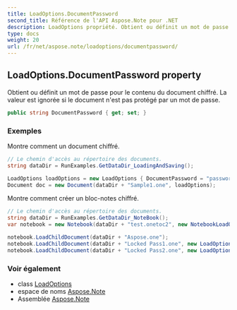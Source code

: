 ```yaml
---
title: LoadOptions.DocumentPassword
second_title: Référence de l'API Aspose.Note pour .NET
description: LoadOptions propriété. Obtient ou définit un mot de passe pour le contenu du document chiffré. La valeur est ignorée si le document nest pas protégé par un mot de passe.
type: docs
weight: 20
url: /fr/net/aspose.note/loadoptions/documentpassword/
---
```

## LoadOptions.DocumentPassword property

Obtient ou définit un mot de passe pour le contenu du document chiffré. La valeur est ignorée si le document n'est pas protégé par un mot de passe.

```csharp
public string DocumentPassword { get; set; }
```

### Exemples

Montre comment un document chiffré.

```csharp
// Le chemin d'accès au répertoire des documents.
string dataDir = RunExamples.GetDataDir_LoadingAndSaving();

LoadOptions loadOptions = new LoadOptions { DocumentPassword = "password" };
Document doc = new Document(dataDir + "Sample1.one", loadOptions);
```

Montre comment créer un bloc-notes chiffré.

```csharp
// Le chemin d'accès au répertoire des documents.
string dataDir = RunExamples.GetDataDir_NoteBook();
var notebook = new Notebook(dataDir + "test.onetoc2", new NotebookLoadOptions() { DeferredLoading = true });

notebook.LoadChildDocument(dataDir + "Aspose.one");  
notebook.LoadChildDocument(dataDir + "Locked Pass1.one", new LoadOptions() { DocumentPassword = "pass" });
notebook.LoadChildDocument(dataDir + "Locked Pass2.one", new LoadOptions() { DocumentPassword = "pass2" });
```

### Voir également

* class [LoadOptions](../)
* espace de noms [Aspose.Note](../../loadoptions/)
* Assemblée [Aspose.Note](../../../)


